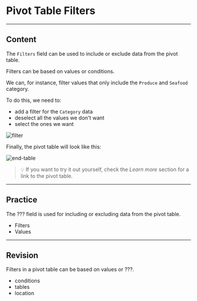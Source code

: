 ﻿---
author: Stefan-Stojanovic

type: normal

category: how to

links:
  - '[Sample Data](https://www.learningcontainer.com/sample-excel-data-for-analysis#Sample_Xlsx_file_download-2){website}'
  - '[Pivot Table Example](https://docs.google.com/spreadsheets/d/1D5BzAf6qcLYNuOb_2FOLhFUJ-Jx4oGr6jxbwQl2WW68/edit?usp=sharing){website}'
  
---

# Pivot Table Filters

---
## Content

The `Filters` field can be used to include or exclude data from the pivot table. 

Filters can be based on values or conditions.

We can, for instance, filter values that only include the `Produce` and `Seafood` category.

To do this, we need to:
- add a filter for the `Category` data
- deselect all the values we don't want
- select the ones we want

![filter](https://img.enkipro.com/b789271fd39e28c38e0e8a8dade37a14.png)

Finally, the pivot table will look like this:

![end-table](https://img.enkipro.com/c9149f996529e023f916ec9f0f9c2dc4.png)

> 💡 If you want to try it out yourself, check the *Learn more* section for a link to the pivot table.

---
## Practice

The ??? field is used for including or excluding data from the pivot table.

- Filters
- Values

---
## Revision

Filters in a pivot table can be based on values or ???.

- conditions
- tables
- location

